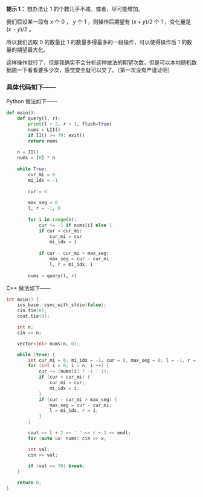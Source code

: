 **提示 1：** 想办法让 $1$ 的个数几乎不减。或者，尽可能增加。

我们假设某一段有 $x$ 个 $0$ ， $y$ 个 $1$ ，则操作后期望有 $(x+y)/2$ 个 $1$ ，变化量是 $(x-y)/2$ 。

所以我们选取 $0$ 的数量比 $1$ 的数量多得最多的一段操作，可以使得操作后 $1$ 的数量的期望最大化。

这样操作就行了，但是我确实不会分析这种做法的期望次数，但是可以本地随机数据跑一下看看要多少次，感觉安全就可以交了。（第一次没有严谨证明）

### 具体代码如下——

Python 做法如下——

```Python []
def main(): 
    def query(l, r):
        print(l + 2, r + 1, flush=True)
        nums = LII()
        if II() >= 70: exit()
        return nums
    
    n = II()
    nums = [0] * n
    
    while True:
        cur_mi = 0
        mi_idx = -1
        
        cur = 0
        
        max_seg = 0
        l, r = -1, 0
        
        for i in range(n):
            cur += -1 if nums[i] else 1
            if cur < cur_mi:
                cur_mi = cur
                mi_idx = i
            
            if cur - cur_mi > max_seg:
                max_seg = cur - cur_mi
                l, r = mi_idx, i
        
        nums = query(l, r)
```

C++ 做法如下——

```cpp []
int main() {
	ios_base::sync_with_stdio(false);
	cin.tie(0);
	cout.tie(0);

	int n;
	cin >> n;

	vector<int> nums(n, 0);

	while (true) {
		int cur_mi = 0, mi_idx = -1, cur = 0, max_seg = 0, l = -1, r = 0;
		for (int i = 0; i < n; i ++) {
			cur += (nums[i] ? -1 : 1);
			if (cur < cur_mi) {
				cur_mi = cur;
				mi_idx = i;
			}
			if (cur - cur_mi > max_seg) {
				max_seg = cur - cur_mi;
				l = mi_idx, r = i;
			}
		}

		cout << l + 2 << ' ' << r + 1 << endl;
		for (auto &x: nums) cin >> x;

		int val;
		cin >> val;
		
		if (val >= 70) break;
	}

	return 0;
}
```